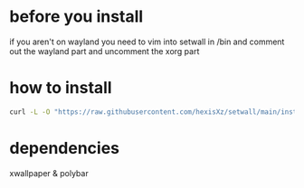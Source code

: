 # before you install
if you aren't on wayland you need to vim into setwall in /bin and comment out the wayland part and uncomment the xorg part

# how to install 
``` sh
curl -L -O "https://raw.githubusercontent.com/hexisXz/setwall/main/install.sh" && bash install.sh
```

# dependencies

xwallpaper & polybar 
